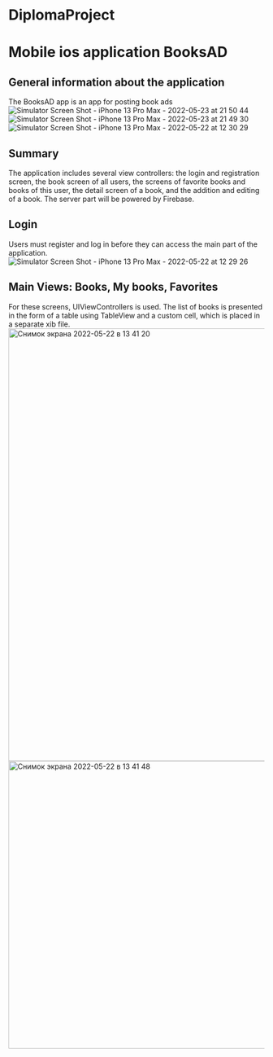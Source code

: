 # DiplomaProject
# Mobile ios application BooksAD
## General information about the application
The BooksAD app is an app for posting book ads
![Simulator Screen Shot - iPhone 13 Pro Max - 2022-05-23 at 21 50 44](https://user-images.githubusercontent.com/97699156/169886915-93deb2a9-bc72-4c88-999c-c0d3c333c919.png)
![Simulator Screen Shot - iPhone 13 Pro Max - 2022-05-23 at 21 49 30](https://user-images.githubusercontent.com/97699156/169886750-52ddbeb7-1dbc-4ada-9c4e-54f80b4c7c33.png)
![Simulator Screen Shot - iPhone 13 Pro Max - 2022-05-22 at 12 30 29](https://user-images.githubusercontent.com/97699156/169887065-78a52861-fef6-4983-abd0-e89740c84a06.png)
## Summary
The application includes several view controllers: the login and registration screen, the book screen of all users, the screens of favorite books and books of this user, the detail screen of a book, and the addition and editing of a book. The server part will be powered by Firebase.
## Login
Users must register and log in before they can access the main part of the application.
![Simulator Screen Shot - iPhone 13 Pro Max - 2022-05-22 at 12 29 26](https://user-images.githubusercontent.com/97699156/169892276-648fa4f5-5afe-49f7-a908-fb6babd2dcd1.png)
## Main Views: Books, My books, Favorites
For these screens, UIViewControllers is used. The list of books is presented in the form of a table using TableView and a custom cell, which is placed in a separate xib file.
<img width="850" alt="Снимок экрана 2022-05-22 в 13 41 20" src="https://user-images.githubusercontent.com/97699156/169893388-cd61a740-1107-4e44-9dcb-db3456268851.png">
<img width="565" alt="Снимок экрана 2022-05-22 в 13 41 48" src="https://user-images.githubusercontent.com/97699156/169893452-f840eb6e-94ad-422f-883f-dd77bf9a4540.png">
